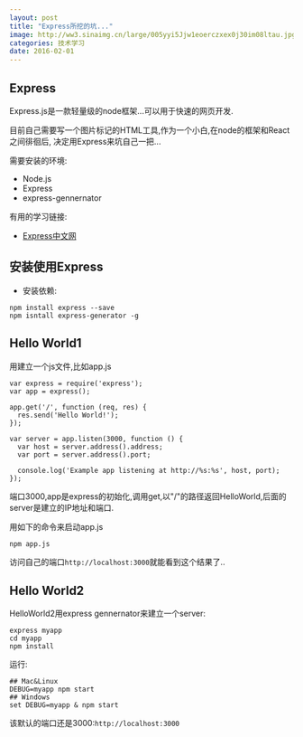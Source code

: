 ```yaml
---
layout: post
title: "Express所挖的坑..."
image: http://ww3.sinaimg.cn/large/005yyi5Jjw1eoerczxex0j30im08ltau.jpg
categories: 技术学习
date: 2016-02-01
---
```



## Express
Express.js是一款轻量级的node框架...可以用于快速的网页开发.

目前自己需要写一个图片标记的HTML工具,作为一个小白,在node的框架和React之间徘徊后,
决定用Express来坑自己一把...

需要安装的环境:

- Node.js
- Express
- express-gennernator

有用的学习链接:
- [Express中文网](http://www.expressjs.com.cn)


## 安装使用Express
- 安装依赖:
```
npm install express --save
npm isntall express-generator -g
```

## Hello World1
用建立一个js文件,比如app.js

```
var express = require('express');
var app = express();

app.get('/', function (req, res) {
  res.send('Hello World!');
});

var server = app.listen(3000, function () {
  var host = server.address().address;
  var port = server.address().port;

  console.log('Example app listening at http://%s:%s', host, port);
});
```

端口3000,app是express的初始化,调用get,以"/"的路径返回HelloWorld,后面的server是建立的IP地址和端口.

用如下的命令来启动app.js
```
npm app.js
```
访问自己的端口`http://localhost:3000`就能看到这个结果了..


## Hello World2

HelloWorld2用express gennernator来建立一个server:
```
express myapp
cd myapp
npm install
```

运行:
```
## Mac&Linux
DEBUG=myapp npm start
## Windows
set DEBUG=myapp & npm start
```

该默认的端口还是3000:`http://localhost:3000`
